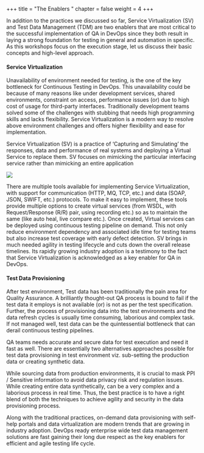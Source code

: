 +++
title = "The Enablers "
chapter = false
weight = 4
+++



In addition to the practices we discussed so far, Service Virtualization (SV) and Test Data Management (TDM) are two enablers that are most critical to the successful implementation of QA in DevOps since they both result in laying a strong foundation for testing in general and automation in specific. As this workshops focus on the execution stage, let us discuss their basic concepts and high-level approach.

#### Service Virtualization

Unavailability of environment needed for testing, is the one of the key bottleneck for Continuous Testing in DevOps.  This unavailability could be because of many reasons like under development services, shared environments, constraint on access, performance issues (or) due to high cost of usage for third-party interfaces. 
Traditionally development teams solved some of the challenges with stubbing that needs high programming skills and lacks flexibility. Service Virtualization is a modern way to resolve above environment challenges and offers higher flexibility and ease for implementation.  

Service Virtualization (SV) is a practice of ‘Capturing and Simulating’ the responses, data and performance of real systems and deploying a Virtual Service to replace them. SV focuses on mimicking the particular interfacing service rather than mimicking an entire application

![](/images/module2/4-1.png)

There are multiple tools available for implementing Service Virtualization, with support for communication (HTTP, MQ, TCP, etc.) and data (SOAP, JSON, SWIFT, etc.) protocols. To make it easy to implement, these tools provide multiple options to create virtual services (from WSDL, with Request/Response (R/R) pair, using recording etc.) so as to maintain the same (like auto heal, live compare etc.). Once created, Virtual services can be deployed using continuous testing pipeline on demand. 
This not only reduce environment dependency and associated idle time for testing teams but also increase test coverage with early defect detection. SV brings in much needed agility in testing lifecycle and cuts down the overall release timelines. Its rapidly growing industry adoption is a testimony to the fact that Service Virtualization is acknowledged as a key enabler for QA in DevOps.


#### Test Data Provisioning

After test environment, Test data has been traditionally the pain area for Quality Assurance. A brilliantly thought-out QA process is bound to fail if the test data it employs is not available (or) is not as per the test specification. Further, the process of provisioning data into the test environments and the data refresh cycles is usually time consuming, laborious and complex task. If not managed well, test data can be the quintessential bottleneck that can derail continuous testing pipelines.

QA teams needs accurate and secure data for test execution and need it fast as well. There are essentially two alternatives approaches possible for test data provisioning in test environment viz. sub-setting the production data or creating synthetic data. 

While sourcing data from production environments, it is crucial to mask PPI / Sensitive information to avoid data privacy risk and regulation issues. While creating entire data synthetically, can be a very complex and a laborious process in real time. Thus, the best practice is to have a right blend of both the techniques to achieve agility and security in the data provisioning process.
    
Along with the traditional practices, on-demand data provisioning with self-help portals and data virtualization are modern trends that are growing in industry adoption. DevOps ready enterprise wide test data management solutions are fast gaining their long due respect as the key enablers for efficient and agile testing life cycle.




